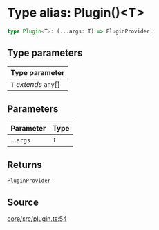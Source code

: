 # Type alias: Plugin()\<T\>

```ts
type Plugin<T>: (...args: T) => PluginProvider;
```

## Type parameters

| Type parameter |
| :------ |
| `T` *extends* `any`[] |

## Parameters

| Parameter | Type |
| :------ | :------ |
| ...`args` | `T` |

## Returns

[`PluginProvider`](../interfaces/PluginProvider.md)

## Source

[core/src/plugin.ts:54](https://github.com/firebase/genkit/blob/2b0be364306d92a8e7d13efc2da4fb04c1d21e29/js/core/src/plugin.ts#L54)
